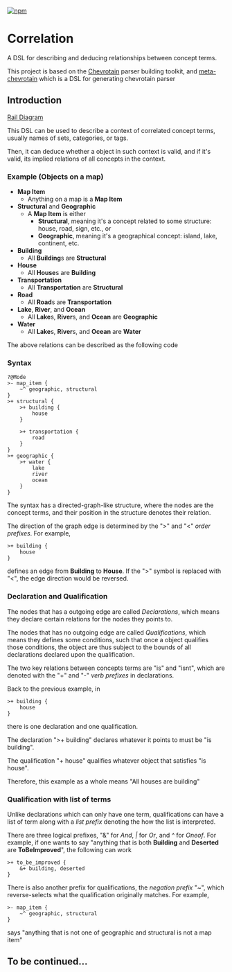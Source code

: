 [![npm](https://img.shields.io/npm/v/@diff3usion/correlation.svg )](https://www.npmjs.com/package/@diff3usion/correlation)
# Correlation
A DSL for describing and deducing relationships between concept terms.

This project is based on the [Chevrotain](https://github.com/Chevrotain/chevrotain) parser building toolkit, and [meta-chevrotain](https://github.com/diff3usion/meta-chevrotain) which is a DSL for generating chevrotain parser
## Introduction
[Rail Diagram](https://diff3usion.github.io/correlation/)

This DSL can be used to describe a context of correlated concept terms, usually names of sets, categories, or tags. 

Then, it can deduce whether a object in such context is valid, and if it's valid, its implied relations of all concepts in the context. 

### Example (Objects on a map)
- **Map Item**
    -  Anything on a map is a **Map Item**
- **Structural** and **Geographic**
    - A **Map Item** is either 
        - **Structural**, meaning it's a concept related to some structure: house, road, sign, etc., or
        - **Geographic**, meaning it's a geographical concept: island, lake, continent, etc. 
- **Building**
    - All **Building**s are **Structural**
- **House**
    - All **House**s are **Building**
- **Transportation**
    - All **Transportation** are **Structural**
- **Road**
    - All **Road**s are **Transportation**
- **Lake**, **River**, and **Ocean**
    - All **Lake**s, **River**s, and **Ocean** are **Geographic**
- **Water**
    - All **Lake**s, **River**s, and **Ocean** are **Water**

The above relations can be described as the following code

### Syntax
```
?@Mode
>- map_item {
    ~^ geographic, structural
}
>+ structural {
    >+ building {
        house
    }

    >+ transportation {
        road
    }
}
>+ geographic {
    >+ water {
        lake
        river
        ocean
    }
}
```
The syntax has a directed-graph-like structure, where the nodes are the concept terms, and their position in the structure denotes their relation.

The direction of the graph edge is determined by the ">" and "<" *order prefixes*. For example,
``` 
>+ building {
    house
}
 ```
defines an edge from **Building** to **House**. If the ">" symbol is replaced with "<", the edge direction would be reversed. 

### Declaration and Qualification

The nodes that has a outgoing edge are called *Declarations*, which means they declare certain relations for the nodes they points to. 

The nodes that has no outgoing edge are called *Qualifications*, which means they defines some conditions, such that once a object qualifies those conditions, the object are thus subject to the bounds of all declarations declared upon the qualification.

The two key relations between concepts terms are "is" and "isnt", which are denoted with the "+" and "-" *verb prefixes* in declarations.

Back to the previous example, in
``` 
>+ building {
    house
}
 ```
there is one declaration and one qualification. 

The declaration ">+ building" declares whatever it points to must be "is building".

The qualification "+ house" qualifies whatever object that satisfies "is house".

Therefore, this example as a whole means "All houses are building"

### Qualification with list of terms

Unlike declarations which can only have one term, qualifications can have a list of term along with a *list prefix* denoting the how the list is interpreted. 

There are three logical prefixes, "&" for *And*, *|* for *Or*, and *^* for *Oneof*. For example, if one wants to say "anything that is both **Building** and **Deserted** are  **ToBeImproved**", the following can work
```
>+ to_be_improved {
    &+ building, deserted
}
```

There is also another prefix for qualifications, the *negation prefix* "~", which reverse-selects what the qualification originally matches. For example, 
```
>- map_item {
    ~^ geographic, structural
}
```
says "anything that is not one of geographic and structural is not a map item"

## To be continued...
